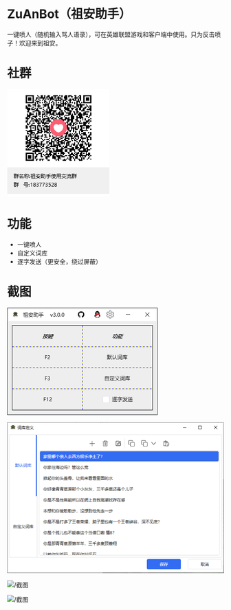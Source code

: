 # ZuAnBot（祖安助手）
一键喷人（随机输入骂人语录），可在英雄联盟游戏和客户端中使用。只为反击喷子！欢迎来到祖安。


# 社群
![/QQ群](./ZuAnBot_Wpf/Assets/Images/祖安助手使用交流群群聊二维码.png)


# 功能
* 一键喷人
* 自定义词库
* 逐字发送（更安全，绕过屏蔽）

  

# 截图
![/截图](./截图_软件.png)

![/截图](./截图_自定义词库.png)

![/截图](./截图_游戏.jpg)

![/截图](./截图_客户端.png)










